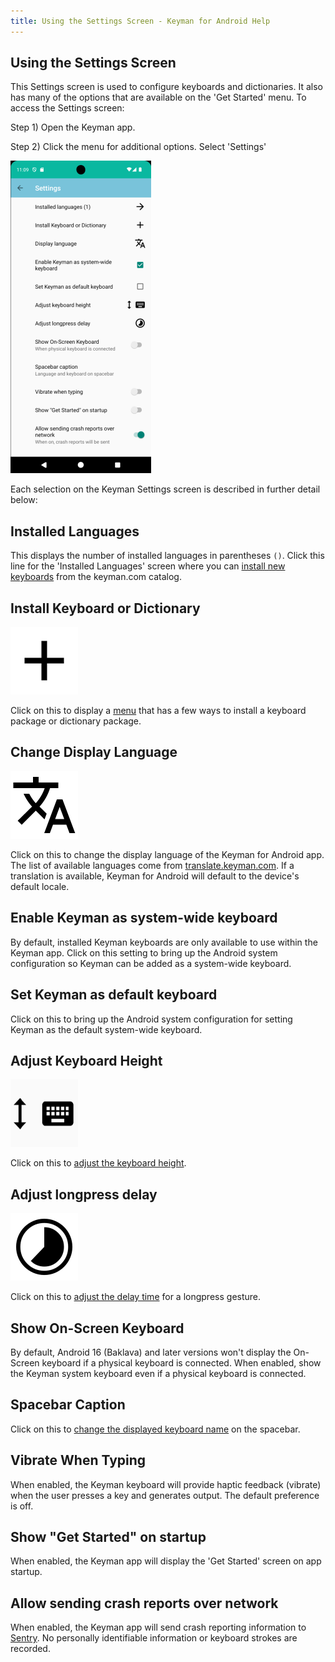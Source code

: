 ```yaml
---
title: Using the Settings Screen - Keyman for Android Help
---
```


## Using the Settings Screen

This Settings screen is used to configure keyboards and dictionaries.
It also has many of the options that are available on the 'Get Started' menu. To access the Settings screen:

Step 1)
Open the Keyman app.

Step 2)
Click the menu for additional options. Select 'Settings'

![](../../android_images/settings-screen-ap.png)

Each selection on the Keyman Settings screen is described in further detail below:


## Installed Languages
This displays the number of installed languages in parentheses `()`. Click this line for the 'Installed Languages'
screen where you can [install new keyboards](../../start/installing-keyboards) from the keyman.com catalog.

## Install Keyboard or Dictionary
![](../../android_images/ic_content_add.png)

Click on this to display a [menu](install-keyboard-or-dictionary) that has a few ways to install a keyboard package or dictionary package.

## Change Display Language
![](../../android_images/ic_translate_a.png)

Click on this to change the display language of the Keyman for Android app. The list of available languages come from [translate.keyman.com](https://translate.keyman.com). If a translation is available, Keyman for Android will default to the device's default locale.

## Enable Keyman as system-wide keyboard
By default, installed Keyman keyboards are only available to use within the Keyman app. Click on this setting to
bring up the Android system configuration so Keyman can be added as a system-wide keyboard.

## Set Keyman as default keyboard
Click on this to bring up the Android system configuration for setting Keyman as the default system-wide keyboard.

## Adjust Keyboard Height
![](../../android_images/adjust-height.png)

Click on this to [adjust the keyboard height](adjust-keyboard-height).

## Adjust longpress delay
![](../../android_images/ic_timelapse.png)

Click on this to [adjust the delay time](adjust-longpress-delay) for a longpress gesture.

## Show On-Screen Keyboard
By default, Android 16 (Baklava) and later versions won't display the On-Screen keyboard if a physical keyboard is connected. When enabled, show the Keyman system keyboard even if a physical keyboard is connected.

## Spacebar Caption
Click on this to [change the displayed keyboard name](spacebar-caption) on the spacebar.

## Vibrate When Typing
When enabled, the Keyman keyboard will provide haptic feedback (vibrate) when the user presses a key and generates output. The default preference is off.

## Show "Get Started" on startup
When enabled, the Keyman app will display the 'Get Started' screen on app startup.

## Allow sending crash reports over network
When enabled, the Keyman app will send crash reporting information to [Sentry](https://keyman.sentry.io). No personally identifiable information or keyboard strokes are recorded.